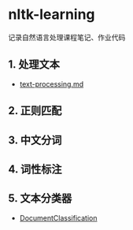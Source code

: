 # nltk-learning

记录自然语言处理课程笔记、作业代码

## 1. 处理文本

- [text-processing.md](./1-text-processing.md)

## 2. 正则匹配

## 3. 中文分词

## 4. 词性标注

## 5. 文本分类器

- [DocumentClassification](./5-documentc-lassification.md)

